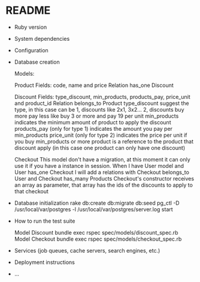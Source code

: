 # README



* Ruby version

* System dependencies

* Configuration

* Database creation

  Models: 

    Product 
      Fields: code, name and price 
      Relation has_one Discount

    Discount
      Fields: type_discount, min_products, products_pay, price_unit and product_id
      Relation belongs_to Product
      type_discount suggest the type, in this case can be
        1, discounts like 2x1, 3x2...
        2, discounts buy more pay less like buy 3 or more and pay 19 per unit
      min_products indicates the minimum amount of product to apply the discount
      products_pay (only for type 1) indicates the amount you pay per min_products
      price_unit (only for type 2) indicates the price per unit if you buy min_products or more
      product is a reference to the product that discount apply (in this case one product can only have one discount)

    Checkout
      This model don't have a migration, at this moment it can only use it if you have a instance in session. When I have User model and User has_one Checkout I will add a relations with Checkout belongs_to User and Checkout has_many Products
      Checkout's constructor receives an array as parameter, that array has the ids of the discounts to apply to that checkout


* Database initialization
  rake db:create db:migrate db:seed
  pg_ctl -D /usr/local/var/postgres -l /usr/local/var/postgres/server.log start

* How to run the test suite

  Model Discount
  bundle exec rspec spec/models/discount_spec.rb
  Model Checkout
  bundle exec rspec spec/models/checkout_spec.rb

* Services (job queues, cache servers, search engines, etc.)

* Deployment instructions

* ...

